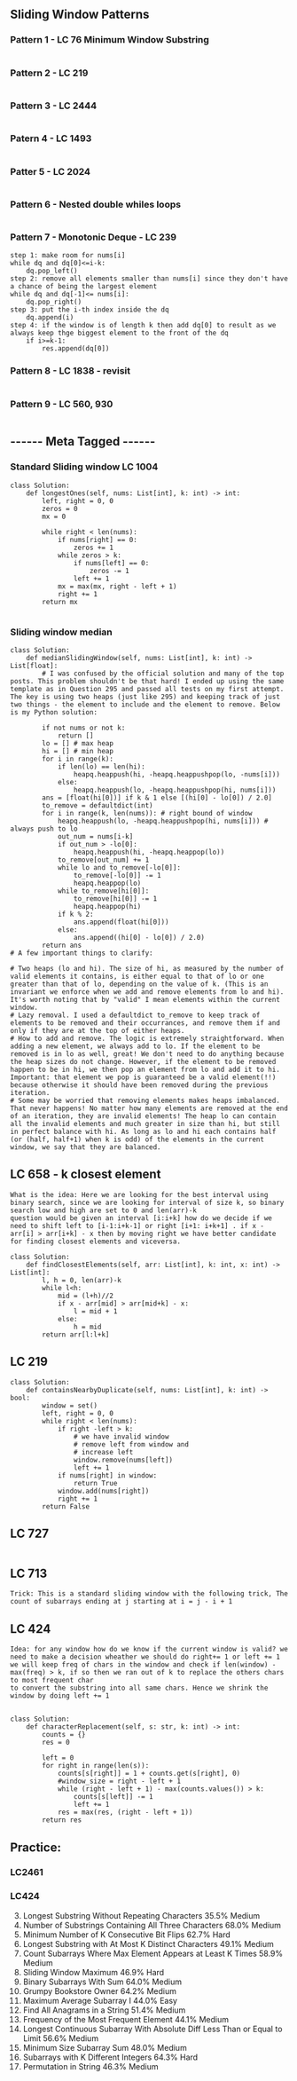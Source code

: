 ## Sliding Window Patterns
### Pattern 1 - LC 76 Minimum Window Substring
```
```

### Pattern 2 - LC 219
```
```
### Pattern 3 - LC 2444
```
```
### Patern 4 - LC 1493
```
```
### Patter 5 - LC 2024
```
```
### Pattern 6 - Nested double whiles loops
```
```
### Pattern 7 - Monotonic Deque - LC 239
```
step 1: make room for nums[i]
while dq and dq[0]<=i-k:
    dq.pop_left()
step 2: remove all elements smaller than nums[i] since they don't have a chance of being the largest element
while dq and dq[-1]<= nums[i]:
    dq.pop_right()
step 3: put the i-th index inside the dq
    dq.append(i)
step 4: if the window is of length k then add dq[0] to result as we always keep thge biggest element to the front of the dq
    if i>=k-1:
        res.append(dq[0])
```
### Pattern 8 - LC 1838 - revisit
```
```

### Pattern 9 - LC 560, 930
```
```

## ------ Meta Tagged ------
### Standard Sliding window LC 1004
```
class Solution:
    def longestOnes(self, nums: List[int], k: int) -> int:
        left, right = 0, 0
        zeros = 0
        mx = 0

        while right < len(nums):
            if nums[right] == 0:
                zeros += 1
            while zeros > k:
                if nums[left] == 0:
                    zeros -= 1
                left += 1
            mx = max(mx, right - left + 1)
            right += 1
        return mx
        
```
### Sliding window median
```
class Solution:
    def medianSlidingWindow(self, nums: List[int], k: int) -> List[float]:
        # I was confused by the official solution and many of the top posts. This problem shouldn't be that hard! I ended up using the same template as in Question 295 and passed all tests on my first attempt. The key is using two heaps (just like 295) and keeping track of just two things - the element to include and the element to remove. Below is my Python solution:

        if not nums or not k:
            return []
        lo = [] # max heap
        hi = [] # min heap
        for i in range(k):
            if len(lo) == len(hi):
                heapq.heappush(hi, -heapq.heappushpop(lo, -nums[i]))
            else:
                heapq.heappush(lo, -heapq.heappushpop(hi, nums[i]))
        ans = [float(hi[0])] if k & 1 else [(hi[0] - lo[0]) / 2.0]
        to_remove = defaultdict(int)
        for i in range(k, len(nums)): # right bound of window
            heapq.heappush(lo, -heapq.heappushpop(hi, nums[i])) # always push to lo
            out_num = nums[i-k]
            if out_num > -lo[0]:
                heapq.heappush(hi, -heapq.heappop(lo))
            to_remove[out_num] += 1
            while lo and to_remove[-lo[0]]:
                to_remove[-lo[0]] -= 1
                heapq.heappop(lo)
            while to_remove[hi[0]]:
                to_remove[hi[0]] -= 1
                heapq.heappop(hi)
            if k % 2:
                ans.append(float(hi[0]))
            else:
                ans.append((hi[0] - lo[0]) / 2.0)
        return ans
# A few important things to clarify:

# Two heaps (lo and hi). The size of hi, as measured by the number of valid elements it contains, is either equal to that of lo or one greater than that of lo, depending on the value of k. (This is an invariant we enforce when we add and remove elements from lo and hi). It's worth noting that by "valid" I mean elements within the current window.
# Lazy removal. I used a defaultdict to_remove to keep track of elements to be removed and their occurrances, and remove them if and only if they are at the top of either heaps.
# How to add and remove. The logic is extremely straightforward. When adding a new element, we always add to lo. If the element to be removed is in lo as well, great! We don't need to do anything because the heap sizes do not change. However, if the element to be removed happen to be in hi, we then pop an element from lo and add it to hi. Important: that element we pop is guaranteed be a valid element(!!) because otherwise it should have been removed during the previous iteration.
# Some may be worried that removing elements makes heaps imbalanced. That never happens! No matter how many elements are removed at the end of an iteration, they are invalid elements! The heap lo can contain all the invalid elements and much greater in size than hi, but still in perfect balance with hi. As long as lo and hi each contains half (or (half, half+1) when k is odd) of the elements in the current window, we say that they are balanced.

```

## LC 658 - k closest element
```
What is the idea: Here we are looking for the best interval using binary search, since we are looking for interval of size k, so binary search low and high are set to 0 and len(arr)-k
question would be given an interval [i:i+k] how do we decide if we need to shift left to [i-1:i+k-1] or right [i+1: i+k+1] . if x - arr[i] > arr[i+k] - x then by moving right we have better candidate
for finding closest elements and viceversa. 

class Solution:
    def findClosestElements(self, arr: List[int], k: int, x: int) -> List[int]:
        l, h = 0, len(arr)-k
        while l<h:
            mid = (l+h)//2
            if x - arr[mid] > arr[mid+k] - x:
                l = mid + 1
            else:
                h = mid
        return arr[l:l+k]
```

## LC 219
```
class Solution:
    def containsNearbyDuplicate(self, nums: List[int], k: int) -> bool:
        window = set()
        left, right = 0, 0
        while right < len(nums):
            if right -left > k:
                # we have invalid window
                # remove left from window and
                # increase left
                window.remove(nums[left])
                left += 1
            if nums[right] in window:
                return True
            window.add(nums[right])
            right += 1
        return False
```

## LC 727
```

```

## LC 713
```
Trick: This is a standard sliding window with the following trick, The count of subarrays ending at j starting at i = j - i + 1
```

## LC 424
```
Idea: for any window how do we know if the current window is valid? we need to make a decision wheather we should do right+= 1 or left += 1
we will keep freq of chars in the window and check if len(window) - max(freq) > k, if so then we ran out of k to replace the others chars to most frequent char
to convert the substring into all same chars. Hence we shrink the window by doing left += 1


class Solution:
    def characterReplacement(self, s: str, k: int) -> int:
        counts = {}
        res = 0
        
        left = 0
        for right in range(len(s)):
            counts[s[right]] = 1 + counts.get(s[right], 0)
            #window_size = right - left + 1
            while (right - left + 1) - max(counts.values()) > k:
                counts[s[left]] -= 1
                left += 1
            res = max(res, (right - left + 1))
        return res
```

## Practice:
### LC2461
### LC424

3. Longest Substring Without Repeating Characters
35.5%
Medium
1358. Number of Substrings Containing All Three Characters
68.0%
Medium
995. Minimum Number of K Consecutive Bit Flips
62.7%
Hard
340. Longest Substring with At Most K Distinct Characters
49.1%
Medium
2962. Count Subarrays Where Max Element Appears at Least K Times
58.9%
Medium
239. Sliding Window Maximum
46.9%
Hard
930. Binary Subarrays With Sum
64.0%
Medium
1052. Grumpy Bookstore Owner
64.2%
Medium
643. Maximum Average Subarray I
44.0%
Easy
438. Find All Anagrams in a String
51.4%
Medium
1838. Frequency of the Most Frequent Element
44.1%
Medium
1438. Longest Continuous Subarray With Absolute Diff Less Than or Equal to Limit
56.6%
Medium
209. Minimum Size Subarray Sum
48.0%
Medium
992. Subarrays with K Different Integers
64.3%
Hard
567. Permutation in String
46.3%
Medium